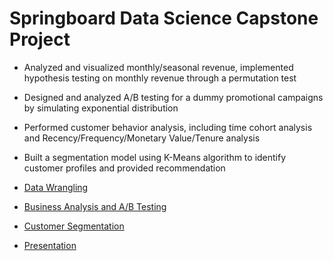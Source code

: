 # Springboard Data Science Capstone Project

  * Analyzed and visualized monthly/seasonal revenue, implemented hypothesis testing on monthly revenue through a permutation test
  
  * Designed and analyzed A/B testing for a dummy promotional campaigns by simulating exponential distribution
  
  * Performed customer behavior analysis, including time cohort analysis and Recency/Frequency/Monetary Value/Tenure analysis

  * Built a segmentation model using K-Means algorithm to identify customer profiles and provided recommendation

  * [Data Wrangling](https://github.com/lasayin/Online-Retail-Business-Analysis-and-Customer-Segmentation/blob/main/Data_Wrangling.ipynb)
  
  * [Business Analysis and A/B Testing](https://github.com/lasayin/Online-Retail-Business-Analysis-and-Customer-Segmentation/blob/main/Business_Analysis_and_AB_Testing.ipynb)
  
  * [Customer Segmentation](https://github.com/lasayin/Online-Retail-Business-Analysis-and-Customer-Segmentation/blob/main/Customer_Segmentation.ipynb)
  
  * [Presentation](https://github.com/lasayin/Online-Retail-Business-Analysis-and-Customer-Segmentation/blob/main/Final_Presentation.pdf)
